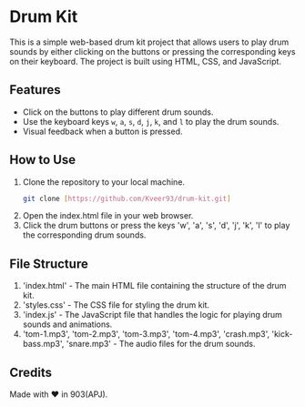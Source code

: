 # Drum Kit

This is a simple web-based drum kit project that allows users to play drum sounds by either clicking on the buttons or pressing the corresponding keys on their keyboard. The project is built using HTML, CSS, and JavaScript.

## Features

- Click on the buttons to play different drum sounds.
- Use the keyboard keys `w`, `a`, `s`, `d`, `j`, `k`, and `l` to play the drum sounds.
- Visual feedback when a button is pressed.

## How to Use

1. Clone the repository to your local machine.
   ```bash
   git clone [https://github.com/Kveer93/drum-kit.git]
2. Open the index.html file in your web browser.
3. Click the drum buttons or press the keys 'w', 'a', 's', 'd', 'j', 'k', 'l' to play the corresponding drum sounds.

## File Structure
1. 'index.html' - The main HTML file containing the structure of the drum kit.
2. 'styles.css' - The CSS file for styling the drum kit.
3. 'index.js' - The JavaScript file that handles the logic for playing drum sounds and animations.
4. 'tom-1.mp3', 'tom-2.mp3', 'tom-3.mp3', 'tom-4.mp3', 'crash.mp3', 'kick-bass.mp3', 'snare.mp3' - The audio files for the drum sounds.


## Credits
Made with ❤️ in 903(APJ).
